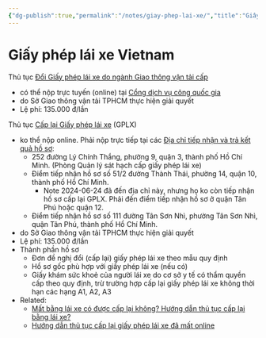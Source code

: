 ```yaml
---
{"dg-publish":true,"permalink":"/notes/giay-phep-lai-xe/","title":"Giấy phép lái xe Vietnam","created":"2024-06-21T14:52:42+07:00","updated":"2024-06-25T00:21:01+07:00"}
---
```


# Giấy phép lái xe Vietnam

Thủ tục [Đổi Giấy phép lái xe do ngành Giao thông vận tải cấp](https://dichvucong.gov.vn/p/home/dvc-tthc-thu-tuc-hanh-chinh-chi-tiet.html?ma_thu_tuc=4003)
- có thể nộp trực tuyến (online) tại [Cổng dịch vụ công quốc gia](https://dichvucong.gov.vn/p/home/dvc-trang-chu.html)
- do Sở Giao thông vận tải TPHCM thực hiện giải quyết
- Lệ phí: 135.000 đ/lần

Thủ tục [Cấp lại Giấy phép lái xe](https://dichvucong.gov.vn/p/home/dvc-chi-tiet-thu-tuc-hanh-chinh.html?ma_thu_tuc=1.002820) (GPLX)
- ko thể nộp online. Phải nộp trực tiếp tại các [Địa chỉ tiếp nhận và trả kết quả hồ sơ](https://sgtvt.hochiminhcity.gov.vn/Tin-tuc/Chi-tiet-bai-viet/tin/626471ff-a71d-48cf-ba4d-6cafbb037081):
    - 252 đường Lý Chính Thắng, phường 9, quận 3, thành phố Hồ Chí Minh. (Phòng Quản lý sát hạch cấp giấy phép lái xe)
    - Điểm tiếp nhận hồ sơ số 51/2 đường Thành Thái, phường 14, quận 10, thành phố Hồ Chí Minh.
        - Note 2024-06-24 đã đến địa chỉ này, nhưng họ ko còn tiếp nhận hồ sơ cấp lại GPLX. Phải đến điểm tiếp nhận hồ sơ ở quận Tân Phú hoặc quận 12.
    - Điểm tiếp nhận hồ sơ số 111 đường Tân Sơn Nhì, phường Tân Sơn Nhì, quận Tân Phú, thành phố Hồ Chí Minh.
- do Sở Giao thông vận tải TPHCM thực hiện giải quyết
- Lệ phí: 135.000 đ/lần
- Thành phần hồ sơ
    - Đơn đề nghị đổi (cấp lại) giấy phép lái xe theo mẫu quy định
    - Hồ sơ gốc phù hợp với giấy phép lái xe (nếu có)
    - Giấy khám sức khoẻ của người lái xe do cơ sở y tế có thẩm quyền cấp theo quy định, trừ trường hợp cấp lại giấy phép lái xe không thời hạn các hạng A1, A2, A3
- Related:
    - [Mất bằng lái xe có được cấp lại không? Hướng dẫn thủ tục cấp lại bằng lái xe?](https://thuvienphapluat.vn/phap-luat/ho-tro-phap-luat/mat-bang-lai-xe-co-duoc-cap-lai-khong-huong-dan-thu-tuc-cap-lai-bang-lai-xe-can-chuan-bi-giay-to-gi-30425.html)
    - [Hướng dẫn thủ tục cấp lại giấy phép lái xe đã mất online](https://thuvienphapluat.vn/banan/tin-tuc/huong-dan-thu-tuc-cap-lai-giay-phep-lai-xe-da-mat-online-7871)